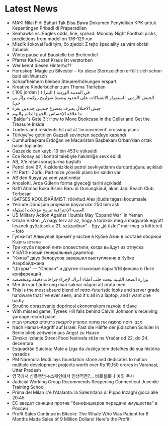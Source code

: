 # Latest News
-  MAKI Nilai Firli Bahuri Tak Bisa Bawa Dokumen Penyidikan KPK untuk Kepentingan Pribadi di Praperadilan
-  Seahawks vs. Eagles odds, line, spread: Monday Night Football picks, predictions from model on 176-129 run
-  Mladík šokoval ľudí tým, čo zjedol: Z tejto špeciality sa vám obráti žalúdok
-  Winterpause auf Baustelle bei Breitendiel
-  Pfarrer Karl-Josef Kraus ist verstorben
-  Wer kennt diesen Hinterhof?
-  Horoskop: Magie zu Silvester – für diese Sternzeichen erfüllt sich schon bald ein Wunsch
-  Schaafheimern bleiben Steuererhöhungen erspart
-  Kreative Kinderbücher zum Thema Tierleben
-  ( 100 jordan ) في المدينة الوردية ( البترا )
-  الجيش الأردني : استمرار الاشتباكات على الحدود وضبط صواريخ روكيت و(آر بي جي)
-  جيش الاحتلال يعترف بمصرع جنديين جديدين بغزة
-  ما علاقة الإحساس بالجوع الدائم والنوم
-  'Baldur's Gate 3': How to Move Bookcase in the Cellar and Get the Treasure Inside
-  Traders and residents hit out at 'inconvenient' crossing plans
-  Türkiye’ye getirilen Gazzeli sevinçten secdeye kapandı
-  Cumhurbaşkanı Erdoğan ve Macaristan Başbakanı Orban'dan ortak basın toplantısı
-  Gazze’de can kaybı 19 bin 453’e yükseldi
-  Ece Ronay adli kontrol talebiyle hakimliğe sevk edildi
-  AB, X’e resmi soruşturma başlattı
-  Petrol devi BP, Kızıldeniz’deki petrol sevkiyatlarını durdurduğunu açıkladı
-  İYİ Partili Zorlu: Partimize yönelik planlı bir saldırı var
-  AB'den Rusya'ya yeni yaptırımlar
-  Ancelotti, Arda Gülerin forma giyeceği tarihi açıkladı!
-  Raffi Ahmad Buka Bisnis Baru di Gunungkidul, akan Jadi Beach Club Terbesar
-  IGATSES KOOLISKÄIMIST: röövitud Alex jõudis tagasi kodumaale
-  Yerinde Dönüşüm projesine başvurular 250 bini aştı
-  العصبة الإحترافية تبرمج مؤجلات البطولة
-  US Military Action Against Houthis May 'Expand War' in Yemen
-  Orbán Viktor: „A nagy terv az az, hogy a törökök meg a magyarok együtt lesznek győztesek a 21. században” – Egy „jó üzlet” már meg is köttetett – fotó
-  Гулжигит Алыкулов примет участие в Кубке Азии в составе сборной Кыргызстана
-  Три клуба первой лиги оповестили, когда выйдут из отпуска
-  У БАТЭ новый генеральный директор
-  "Кяпаз" двух белорусов завершил выступление в Кубке Азербайджана
-  "Штурм" — "Слован" и другие стыковые пары 1/16 финала в Лиге конференций
-  وزارة الصحة الليبية تبحث جلب أطباء أتراك لإجراء جراحات دقيقة ومتخصصة
-  Mer än var fjärde ung man saknar någon att prata med
-  This is the most absurd blend of retro-futuristic looks and server grade hardware that I've ever seen, and it's all in a laptop, and I want one badly
-  Stručno obrazovanje doprinosi ekonomskom razvoju države
-  With missed game, Tyreek Hill falls behind Calvin Johnson's receiving yardage record pace
-  מכבי חיפה פרסמה את מתווה המועדון להקצאת כרטיסים למשחקי הבית
-  Nach Hamas-Angriff auf Israel: Fast die Hälfte der jüdischen Schüler in Berlin blieb zeitweise aus Angst zu Hause
-  Zimsko izdanje Street Food festivala stiže na Vračar od 22. do 24. decembra
-  Esquadrão Suicida: Mate a Liga da Justiça tem detalhes de sua história vazados
-  PM Narendra Modi lays foundation stone and dedicates to nation multiple development projects worth over Rs 19,150 crores in Varanasi, Uttar Pradesh
-  영국에서 성폭행범→스페인에서 인생역전?... 바르셀로나 예의 주시
-  Judicial Working Group Recommends Reopening Connecticut Juvenile Training School
-  Prima del Milan c'è l'Atalanta: la Salernitana di Pippo Inzaghi gioca alle 20:45
-  ЕС введет санкции против "бенефициаров передачи имущества" в России
-  Profit Sales Continue in Bitcoin: The Whale Who Was Patient for 8 Months Made Sales of 9 Million Dollars! Here's the Profit!
